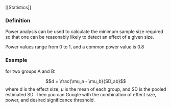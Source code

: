 [[Statistics]]
### Definition
Power analysis can be used to calculate the minimum sample size required so that one can be reasonably likely to detect an effect of a given size. 

Power values range from 0 to 1, and a common power value is 0.8

### Example
for two groups A and B:

$$d = \frac{\mu_a - \mu_b}{SD_ab}$$
where d is the effect size, $\mu$ is the mean of each group, and SD is the pooled estimated SD.
Then you can Google with the combination of effect size, power, and desired significance threshold.